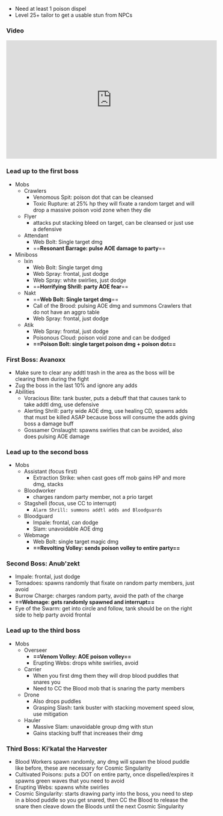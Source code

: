 - Need at least 1 poison dispel
- Level 25+ tailor to get a usable stun from NPCs
### Video
<iframe width="560" height="315" src="https://www.youtube.com/embed/yMeiIG-z2xw?si=Og_wwvSN0qv700au" title="YouTube video player" frameborder="0" allow="accelerometer; autoplay; clipboard-write; encrypted-media; gyroscope; picture-in-picture; web-share" referrerpolicy="strict-origin-when-cross-origin" allowfullscreen></iframe>

### Lead up to the first boss
- Mobs
	- Crawlers
		- Venomous Spit: poison dot that can be cleansed
		- Toxic Rupture: at 25% hp they will fixate a random target and will drop a massive poison void zone when they die
	- Flyer
		- attacks put stacking bleed on target, can be cleansed or just use a defensive
	- Attendant
		- Web Bolt: Single target dmg
		- ==**Resonant Barrage: pulse AOE damage to party**==
- Miniboss
	- Ixin
		- Web Bolt: Single target dmg
		- Web Spray: frontal, just dodge
		- Web Spray: white swirlies, just dodge
		- ==**Horrifying Shrill: party AOE fear**==
	- Nakt
		- ==**Web Bolt: Single target dmg**==
		- Call of the Brood: pulsing AOE dmg and summons Crawlers that do not have an aggro table
		- Web Spray: frontal, just dodge
	- Atik
		- Web Spray: frontal, just dodge
		- Poisonous Cloud: poison void zone and can be dodged
		- **==Poison Bolt: single target poison dmg + poison dot==**
### First Boss: Avanoxx
- Make sure to clear any addtl trash in the area as the boss will be clearing them during the fight
- Zug the boss in the last 10% and ignore any adds
- Abilities
	- Voracious Bite: tank buster, puts a debuff that that causes tank to take addtl dmg, use defensive
	- Alerting Shrill: party wide AOE dmg, use healing CD, spawns adds that must be killed ASAP because boss will consume the adds giving boss a damage buff
	- Gossamer Onslaught: spawns swirlies that can be avoided, also does pulsing AOE damage
### Lead up to the second boss
- Mobs
	- Assistant (focus first)
		- Extraction Strike: when cast goes off mob gains HP and more dmg, stacks
	- Bloodworker
		- charges random party member, not a prio target
	- Stagshell (focus, use CC to interrupt)
		- `Alarm Shrill: summons addtl adds and Bloodguards`
	- Bloodguard
		- Impale: frontal, can dodge
		- Slam: unavoidable AOE dmg
	- Webmage
		- Web Bolt: single target magic dmg
		- **==Revolting Volley: sends poison volley to entire party==**
### Second Boss: Anub'zekt
- Impale: frontal, just dodge
- Tornadoes: spawns randomly that fixate on random party members, just avoid
- Burrow Charge: charges random party, avoid the path of the charge
- **==Webmage: gets randomly spawned and interrupt==**
- Eye of the Swarm: get into circle and follow, tank should be on the right side to help party avoid frontal
### Lead up to the third boss
- Mobs
	- Overseer
		- **==Venom Volley: AOE poison volley==**
		- Erupting Webs: drops white swirlies, avoid
	- Carrier
		- When you first dmg them they will drop blood puddles that snares you
		- Need to CC the Blood mob that is snaring the party members
	- Drone
		- Also drops puddles
		- Grasping Slash: tank buster with stacking movement speed slow, use mitigation
	- Hauler
		- Massive Slam: unavoidable group dmg with stun
		- Gains stacking buff that increases their dmg
### Third Boss: Ki'katal the Harvester
- Blood Workers spawn randomly, any dmg will spawn the blood puddle like before, these are necessary for Cosmic Singularity
- Cultivated Poisons: puts a DOT on entire party, once dispelled/expires it spawns green waves that you need to avoid
- Erupting Webs: spawns white swirlies
- Cosmic Singularity: starts drawing party into the boss, you need to step in a blood puddle so you get snared, then CC the Blood to release the snare then cleave down the Bloods until the next Cosmic Singularity
